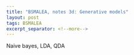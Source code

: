 ```yaml
---
title: "BSMALEA, notes 3d: Generative models"
layout: post
tags: BSMALEA
excerpt_separator: <!--more-->
---
```

Naive bayes, LDA, QDA
